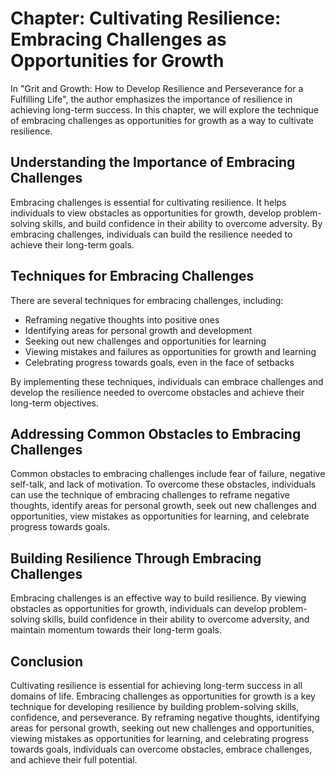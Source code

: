 Chapter: Cultivating Resilience: Embracing Challenges as Opportunities for Growth
=================================================================================

In "Grit and Growth: How to Develop Resilience and Perseverance for a Fulfilling Life", the author emphasizes the importance of resilience in achieving long-term success. In this chapter, we will explore the technique of embracing challenges as opportunities for growth as a way to cultivate resilience.

Understanding the Importance of Embracing Challenges
----------------------------------------------------

Embracing challenges is essential for cultivating resilience. It helps individuals to view obstacles as opportunities for growth, develop problem-solving skills, and build confidence in their ability to overcome adversity. By embracing challenges, individuals can build the resilience needed to achieve their long-term goals.

Techniques for Embracing Challenges
-----------------------------------

There are several techniques for embracing challenges, including:

* Reframing negative thoughts into positive ones
* Identifying areas for personal growth and development
* Seeking out new challenges and opportunities for learning
* Viewing mistakes and failures as opportunities for growth and learning
* Celebrating progress towards goals, even in the face of setbacks

By implementing these techniques, individuals can embrace challenges and develop the resilience needed to overcome obstacles and achieve their long-term objectives.

Addressing Common Obstacles to Embracing Challenges
---------------------------------------------------

Common obstacles to embracing challenges include fear of failure, negative self-talk, and lack of motivation. To overcome these obstacles, individuals can use the technique of embracing challenges to reframe negative thoughts, identify areas for personal growth, seek out new challenges and opportunities, view mistakes as opportunities for learning, and celebrate progress towards goals.

Building Resilience Through Embracing Challenges
------------------------------------------------

Embracing challenges is an effective way to build resilience. By viewing obstacles as opportunities for growth, individuals can develop problem-solving skills, build confidence in their ability to overcome adversity, and maintain momentum towards their long-term goals.

Conclusion
----------

Cultivating resilience is essential for achieving long-term success in all domains of life. Embracing challenges as opportunities for growth is a key technique for developing resilience by building problem-solving skills, confidence, and perseverance. By reframing negative thoughts, identifying areas for personal growth, seeking out new challenges and opportunities, viewing mistakes as opportunities for learning, and celebrating progress towards goals, individuals can overcome obstacles, embrace challenges, and achieve their full potential.
